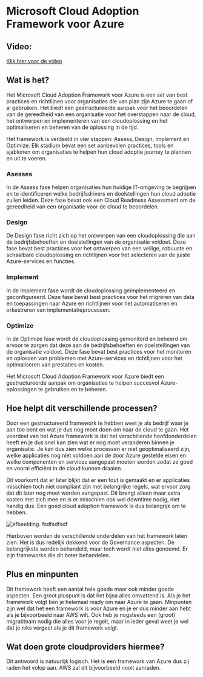 # Microsoft Cloud Adoption Framework voor Azure

## Video: 
[Klik hier voor de video](https://www.microsoft.com/nl-nl/videoplayer/embed/RE4tyzr?postJsllMsg=true&autoCaptions=nl-nl)

## Wat is het?
Het Microsoft Cloud Adoption Framework voor Azure is een set van best practices en richtlijnen voor organisaties die van plan zijn Azure te gaan of al gebruiken. Het biedt een gestructureerde aanpak voor het beoordelen van de gereedheid van een organisatie voor het overstappen naar de cloud, het ontwerpen en implementeren van een cloudoplossing en het optimaliseren en beheren van de oplossing in de tijd.

Het framework is verdeeld in vier stappen: Assess, Design, Implement en Optimize. Elk stadium bevat een set aanbevolen practices, tools en sjablonen om organisaties te helpen hun cloud adoptie journey te plannen en uit te voeren.

### Asesses
In de Assess fase helpen organisaties hun huidige IT-omgeving te begrijpen en te identificeren welke bedrijfsdrivers en doelstellingen hun cloud adoptie zullen leiden. Deze fase bevat ook een Cloud Readiness Assessment om de gereedheid van een organisatie voor de cloud te beoordelen.

### Design
De Design fase richt zich op het ontwerpen van een cloudoplossing die aan de bedrijfsbehoeften en doelstellingen van de organisatie voldoet. Deze fase bevat best practices voor het ontwerpen van een veilige, robuuste en schaalbare cloudoplossing en  richtlijnen voor het selecteren van de juiste Azure-services en functies.

### Implement
In de Implement fase wordt de cloudoplossing geïmplementeerd en geconfigureerd. Deze fase bevat best practices voor het migreren van data en toepassingen naar Azure en richtlijnen voor het automatiseren en orkestreren van implementatieprocessen.

### Optimize
In de Optimize fase wordt de cloudoplossing gemonitord en beheerd om ervoor te zorgen dat deze aan de bedrijfsbehoeften en doelstellingen van de organisatie voldoet. Deze fase bevat best practices voor het monitoren en oplossen van problemen met Azure-services en richtlijnen voor het optimaliseren van prestaties en kosten.

Het Microsoft Cloud Adoption Framework voor Azure biedt een gestructureerde aanpak om organisaties te helpen succesvol Azure-oplossingen te gebruiken en te beheren. 

## Hoe helpt dit verschillende processen?
Door een gestructureerd framework te hebben weet je als bedrijf waar je aan toe bent en wat je dus nog moet doen om naar de cloud te gaan. Het voordeel van het Azure framework is dat het verschillende hoofdonderdelen heeft en je dus snel kan zien wat er nog moet veranderen binnen je organisatie. Je kan dus zien welke processen er niet geoptimaliseerd zijn, welke applicaties nog niet voldoen aan de door Azure gestelde eisen en welke componenten en services aangepast moeten worden zodat ze goed en vooral efficiënt in de cloud kunnen draaien. 

Dit voorkomt dat er later blijkt dat er een fout is gemaakt en er applicaties misschien toch niet compliant zijn met belangrijke regels, wat ervoor zorg dat dit later nog moet worden aangepast. Dit brengt alleen maar extra kosten met zich mee en is er misschien ook wel downtime nodig, niet handig dus. Een goed cloud adoption framework is dus belangrijk om te hebben.

 ![afbeelding](cloud-governance/overview.png).  fsdfsdfsdf

Hierboven worden de verschillende onderdelen van het framework laten zien. Het is dus redelijk dekkend voor de Governance aspecten. De belangrijkste worden behandeld, maar toch wordt niet alles genoemd. Er zijn frameworks die dit beter behandelen.

## Plus en minpunten
Dit framework heeft een aantal hele goede maar ook minder goede aspecten. Een groot pluspunt is dat het bijna alles omvattend is. Als je het framework volgt ben je helemaal ready om naar Azure te gaan. Minpunten zijn wel dat het een framework is voor Azure en je er dus minder aan hebt als je bijvoorbeeld naar AWS wilt. Ook heb je nogsteeds een (groot) migratiteam nodig die alles voor je regelt, maar in ieder geval weet je wel dat je niks vergeet als je dit framework volgt.

## Wat doen grote cloudproviders hiermee?
Dit antwoord is natuurlijk logisch. Het is een framework van Azure dus zij raden het volop aan. AWS zal dit bijvoorbeeld nooit aanraden.
